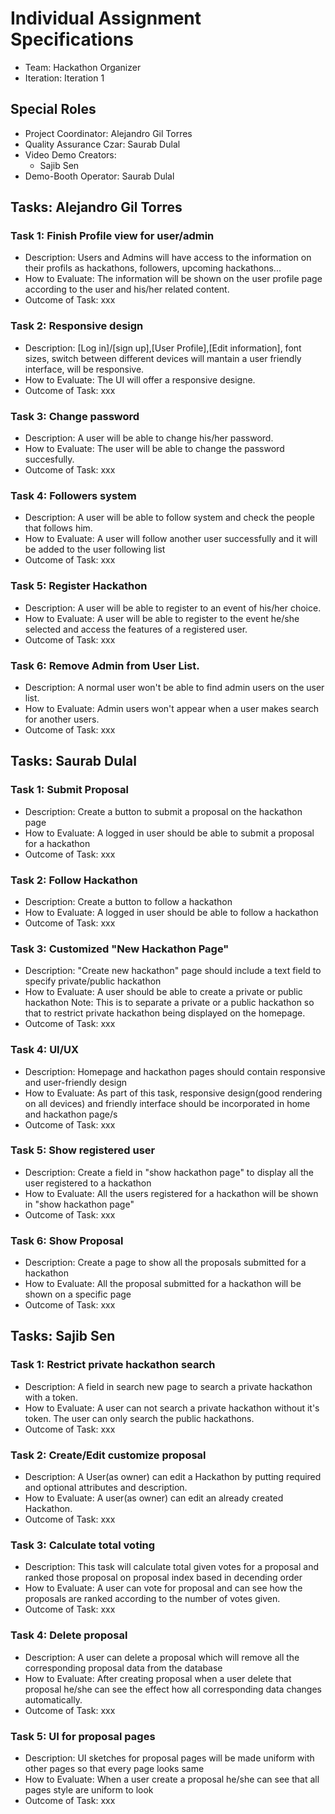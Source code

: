 # Individual Assignment Specifications

- Team: Hackathon Organizer
- Iteration: Iteration 1

## Special Roles

- Project Coordinator: Alejandro Gil Torres 
- Quality Assurance Czar: Saurab Dulal
- Video Demo Creators:
  - Sajib Sen
- Demo-Booth Operator: Saurab Dulal

## Tasks: Alejandro Gil Torres

### Task 1: Finish Profile view for user/admin
- Description: Users and Admins will have access to the information on their profils as hackathons, followers, upcoming hackathons...
- How to Evaluate: The information will be shown on the user profile page according to the user and his/her related content.
- Outcome of Task: xxx 

### Task 2: Responsive design
- Description: [Log in]/[sign up],[User Profile],[Edit information], font sizes, switch between different devices will mantain a user friendly interface, will be responsive.
- How to Evaluate: The UI will offer a  responsive designe.
- Outcome of Task: xxx

### Task 3: Change password
- Description: A user will be able to change his/her password.
- How to Evaluate: The user will be able to change the password succesfully.
- Outcome of Task: xxx

### Task 4: Followers system
- Description: A user will be able to follow system and check the people that follows him.
- How to Evaluate: A user will follow another user successfully and it will be added to the user following list
- Outcome of Task: xxx

### Task 5: Register Hackathon
- Description: A user will be able to register to an event of his/her choice.
- How to Evaluate: A user will be able to register to the event he/she selected and access the features of a registered user.
- Outcome of Task: xxx

### Task 6: Remove Admin from User List.
- Description: A normal user won't be able to find admin users on the user list.
- How to Evaluate: Admin users won't appear when a user makes search for another users.
- Outcome of Task: xxx


## Tasks: Saurab Dulal

### Task 1: Submit Proposal
- Description: Create a button to submit a proposal on the hackathon page
- How to Evaluate: A logged in user should be able to submit a proposal for a hackathon
- Outcome of Task: xxx

### Task 2: Follow Hackathon
- Description: Create a button to follow a hackathon
- How to Evaluate: A logged in user should be able to follow a hackathon
- Outcome of Task: xxx

### Task 3: Customized "New Hackathon Page"
- Description: "Create new hackathon" page should include a text field to specify private/public hackathon
- How to Evaluate: A user should be able to create a private or public hackathon
Note: This is to separate a private or a public hackathon so that to restrict private hackathon being displayed on the homepage. 
- Outcome of Task: xxx

### Task 4: UI/UX
- Description: Homepage and hackathon pages should contain responsive and user-friendly design
- How to Evaluate: As part of this task, responsive design(good rendering on all devices) and friendly interface should be incorporated in home and hackathon page/s 
- Outcome of Task: xxx

### Task 5: Show registered user
- Description: Create a field in "show hackathon page" to display all the user registered to a hackathon
- How to Evaluate: All the users registered for a hackathon will be shown in "show hackathon page"
- Outcome of Task: xxx

### Task 6: Show Proposal
- Description: Create a page to show all the proposals submitted for a hackathon
- How to Evaluate: All the proposal submitted for a hackathon will be shown on a specific page
- Outcome of Task: xxx


## Tasks: Sajib Sen

### Task 1: Restrict private hackathon search
- Description: A field in search new page to search a private hackathon with a token.
- How to Evaluate: A user can not search a private hackathon without it's token. The user can only search the public hackathons.
- Outcome of Task: xxx

### Task 2: Create/Edit customize proposal 
- Description: A User(as owner) can edit a Hackathon by putting required and optional attributes and description.
- How to Evaluate: A user(as owner) can edit an already created Hackathon.
- Outcome of Task: xxx

### Task 3: Calculate total voting
- Description: This task will calculate total given votes for a proposal and ranked those proposal on proposal index based in decending order
- How to Evaluate: A user can vote for proposal and can see how the proposals are ranked according to the number of votes given.
- Outcome of Task: xxx

### Task 4: Delete proposal
- Description: A user can delete a proposal which will remove all the corresponding proposal data from the database
- How to Evaluate: After creating proposal when a user delete that proposal he/she can see the effect how all corresponding data changes automatically.
- Outcome of Task: xxx

### Task 5: UI for proposal pages
- Description: UI sketches for proposal pages will be made uniform with other pages so that every page looks same
- How to Evaluate: When a user create a proposal he/she can see that all pages style are uniform to look
- Outcome of Task: xxx

